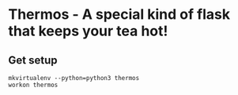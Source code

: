 # Thermos - A special kind of flask that keeps your tea hot!

## Get setup

```
mkvirtualenv --python=python3 thermos
workon thermos
```
